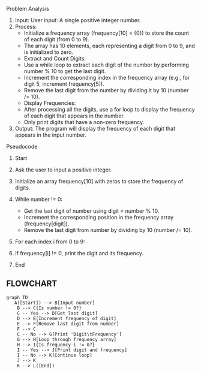 Problem Analysis 
1. Input:
    User input: A single positive integer number.
2. Process:
    - Initialize a frequency array (frequency[10] = {0}) to store the count of each digit (from 0 to 9).
    - The array has 10 elements, each representing a digit from 0 to 9, and is initialized to zero.
    - Extract and Count Digits:
    - Use a while loop to extract each digit of the number by performing number % 10 to get the last digit.
    - Increment the corresponding index in the frequency array (e.g., for digit 5, increment frequency[5]).
    - Remove the last digit from the number by dividing it by 10 (number /= 10).
    - Display Frequencies:
    - After processing all the digits, use a for loop to display the frequency of each digit that appears in the number.
    - Only print digits that have a non-zero frequency.
3. Output:
    The program will display the frequency of each digit that appears in the input number.


Pseudocode
1. Start 
2. Ask the user to input a positive integer.
3. Initialize an array frequency[10] with zeros to store the frequency of digits.
4. While number != 0:
   
    - Get the last digit of number using digit = number % 10.
    - Increment the corresponding position in the frequency array (frequency[digit]).
    - Remove the last digit from number by dividing by 10 (number /= 10).
5. For each index i from 0 to 9:
6. If frequency[i] != 0, print the digit and its frequency.
7. End

## FLOWCHART 
```mermaid
graph TD
   A([Start]) --> B[Input number]
    B --> C{Is number != 0?}
    C -- Yes --> D[Get last digit]
    D --> E[Increment frequency of digit]
    E --> F[Remove last digit from number]
    F --> C
    C -- No --> G[Print 'Digit\tFrequency']
    G --> H[Loop through frequency array]
    H --> I{Is frequency i != 0?}
    I -- Yes --> J[Print digit and frequency]
    I -- No --> K[Continue loop]
    J --> K
    K --> L([End])
```
```
